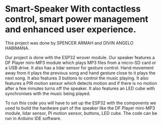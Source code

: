 # Smart-Speaker With contactless control, smart power management and enhanced user experience.

This project was done by SPENCER ARMAH and DIVIN ANGELO HABIMANA.

Our project is done with the ESP32 wrover module.
Our speaker features a DF Player mini-MP3 module which plays MP3 files from a micro-SD card or a USB drive.
It also has a lidar sensor for gesture control. Hand movement away from it plays the previous song and hand gesture close to it plays the next song.
It also features 3 buttons to control the music playing.
It also features a PIR motion sensor which detects motion and if there is no motion after a few minutes turns off the speaker.
It also features an LED cube with synchronises with the music being played.


To run this code you will have to set up the ESP32 with the components we used to build the hardware part of the speaker like the DF Player mini-MP3 module, lidar sensor, PI motion sensor, buttons, LED cube.
The code can be run in Arduino IDE software.

